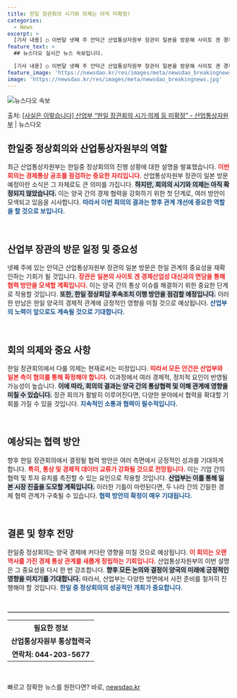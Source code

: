 ```yaml
---
title: 한일 장관회의 시기와 의제는 아직 미확정!
categories:
  - News
excerpt: >
  [기사 내용] ○ 이번달 넷째 주 안덕근 산업통상자원부 장관이 일본을 방문해 사이토 겐 경제산업성 대신과 면…
feature_text: >
  ## 뉴스다오 실시간 뉴스 속보입니다.

  [기사 내용] ○ 이번달 넷째 주 안덕근 산업통상자원부 장관이 일본을 방문해 사이토 겐 경제산업성 대신과 면…
feature_image: 'https://newsdao.kr/res/images/meta/newsdao_breakingnews.jpg'
image: 'https://newsdao.kr/res/images/meta/newsdao_breakingnews.jpg'
---
```


![뉴스다오 속보](https://newsdao.kr/res/images/meta/newsdao_breakingnews.jpg)

<p>출처: <a href="https://newsdao.kr/3547" rel="dofollow">[사실은 이렇습니다] 산업부 “한일 장관회의 시기·의제 등 미확정” - 산업통상자원부</a> | 뉴스다오</p>

<h2 data-ke-size="size26">한일중 정상회의와 산업통상자원부의 역할</h2>

<p data-ke-size="size16">최근 산업통상자원부는 한일중 정상회의의 진행 상황에 대한 설명을 발표했습니다. <b><span style="color: #ee2323;">이번 회의는 경제통상 공조를 점검하는 중요한 자리입니다.</span></b> 산업통상자원부 장관이 일본 방문 예정이란 소식은 그 자체로도 큰 의미를 가집니다. <b><span style="background-color: #21538527;">하지만, 회의의 시기와 의제는 아직 확정되지 않았습니다.</span></b> 이는 양국 간의 경제 협력을 강화하기 위한 첫 단계로, 여러 방안이 모색되고 있음을 시사합니다. <b><span style="color: #1a5490;">따라서 이번 회의의 결과는 향후 관계 개선에 중요한 역할을 할 것으로 보입니다.</span></b></p>

<p data-ke-size="size16">&nbsp;</p>

<h2 data-ke-size="size26">산업부 장관의 방문 일정 및 중요성</h2>

<p data-ke-size="size16">넷째 주에 있는 안덕근 산업통상자원부 장관의 일본 방문은 한일 관계의 중요성을 재확인하는 기회가 될 것입니다. <b><span style="color: #ee2323;">장관은 일본의 사이토 겐 경제산업성 대신과의 면담을 통해 협력 방안을 모색할 계획입니다.</span></b> 이는 양국 간의 통상 이슈를 해결하기 위한 중요한 단계로 작용할 것입니다. <b><span style="background-color: #21538527;">또한, 한일 정상회담 후속조치 이행 방안을 점검할 예정입니다.</span></b> 이러한 만남은 한일 양국의 경제적 관계에 긍정적인 영향을 미칠 것으로 예상됩니다. <b><span style="color: #1a5490;">산업부의 노력이 앞으로도 계속될 것으로 기대합니다.</span></b></p>

<p data-ke-size="size16">&nbsp;</p>

<h2 data-ke-size="size26">회의 의제와 중요 사항</h2>

<p data-ke-size="size16">한일 장관회의에서 다룰 의제는 현재로서는 미정입니다. <b><span style="color: #ee2323;">따라서 모든 안건은 산업부와 일본 측이 협의를 통해 확정해야 합니다.</span></b> 이과정에서 여러 경제적, 정치적 요인이 반영될 가능성이 높습니다. <b><span style="background-color: #21538527;">이에 따라, 회의의 결과는 양국 간의 통상협력 및 이해 관계에 영향을 미칠 수 있습니다.</span></b> 장관 회의가 활발히 이루어진다면, 다양한 분야에서 협력을 확대할 기회를 가질 수 있을 것입니다. <b><span style="color: #1a5490;">지속적인 소통과 협력이 필수적입니다.</span></b></p>

<p data-ke-size="size16">&nbsp;</p>

<h2 data-ke-size="size26">예상되는 협력 방안</h2>

<p data-ke-size="size16">향후 한일 장관회의에서 결정될 협력 방안은 여러 측면에서 긍정적인 성과를 기대하게 합니다. <b><span style="color: #ee2323;">특히, 통상 및 경제적 데이터 교류가 강화될 것으로 전망됩니다.</span></b> 이는 기업 간의 협력 및 투자 유치를 촉진할 수 있는 요인으로 작용할 것입니다. <b><span style="background-color: #21538527;">산업부는 이를 통해 일본 시장 진출을 도모할 계획입니다.</span></b> 이러한 기틀이 마련된다면, 두 나라 간의 긴밀한 경제 협력 관계가 구축될 수 있습니다. <b><span style="color: #1a5490;">협력 방안의 확정이 매우 기대됩니다.</span></b></p>

<p data-ke-size="size16">&nbsp;</p>

<h2 data-ke-size="size26">결론 및 향후 전망</h2>

<p data-ke-size="size16">한일중 정상회의는 양국 경제에 커다란 영향을 미칠 것으로 예상됩니다. <b><span style="color: #ee2323;">이 회의는 오랜 역사를 가진 경제 통상 관계를 새롭게 정립하는 기회입니다.</span></b> 산업통상자원부의 이번 설명은 그 중요성을 다시 한 번 강조합니다. <b><span style="background-color: #21538527;">향후 모든 논의와 결정이 양국의 미래에 긍정적인 영향을 미치기를 기대합니다.</span></b> 따라서, 산업부는 다양한 방면에서 사전 준비를 철저히 진행해야 할 것입니다. <b><span style="color: #1a5490;">한일 중 정상회의의 성공적인 개최가 중요합니다.</span></b></p>

<p data-ke-size="size16">&nbsp;</p>

<hr style="border: 1px solid #c4c4c4;">

<table style="width: 100%; border-collapse: collapse;">
  <tr>
    <th style="text-align: center; height: 30px;"><b>필요한 정보</b></th>
  </tr>
  <tr>
    <td style="text-align: center; height: 17px;"><b>산업통상자원부 통상협력국</b></td>
  </tr>
  <tr>
    <td style="text-align: center; height: 17px;"><b>연락처: 044-203-5677</b></td>
  </tr>
</table>

<p data-ke-size="size16">&nbsp;</p> 

빠르고 정확한 뉴스를 원한다면? 바로, <a href="https://newsdao.kr" rel="dofollow">newsdao.kr</a>


